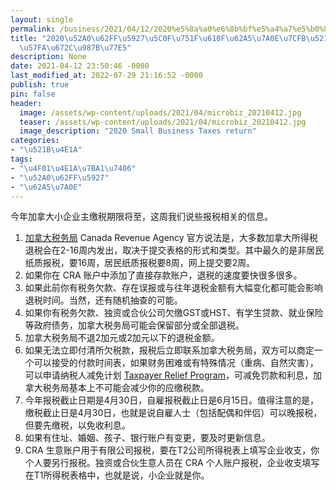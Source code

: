 ```yaml
---
layout: single
permalink: /business/2021/04/12/2020%e5%8a%a0%e6%8b%bf%e5%a4%a7%e5%b0%8f%e7%94%9f%e6%84%8f%e6%8a%a5%e7%a8%8e%e7%b3%bb%e5%88%97%e4%b9%8b%ef%bc%9a%e5%9f%ba%e6%9c%ac%e9%a1%bb%e7%9f%a5/
title: "2020\u52A0\u62FF\u5927\u5C0F\u751F\u610F\u62A5\u7A0E\u7CFB\u5217\u4E4B\uFF1A\
  \u57FA\u672C\u987B\u77E5"
description: None
date: 2021-04-12 23:50:46 -0000
last_modified_at: 2022-07-29 21:16:52 -0000
publish: true
pin: false
header:
  image: /assets/wp-content/uploads/2021/04/microbiz_20210412.jpg
  teaser: /assets/wp-content/uploads/2021/04/microbiz_20210412.jpg
  image_description: "2020 Small Business Taxes return"
categories:
- "\u521B\u4E1A"
tags:
- "\u4F01\u4E1A\u7BA1\u7406"
- "\u52A0\u62FF\u5927"
- "\u62A5\u7A0E"
---
```

今年加拿大小企业主缴税期限将至，这周我们说些报税相关的信息。

  1. [加拿大税务局](https://www.canada.ca/en/revenue-agency.html) Canada Revenue Agency 官方说法是，大多数加拿大所得税退税会在2-16周内发出，取决于提交表格的形式和类型。其中最久的是非居民纸质报税，要16周，居民纸质报税要8周，网上提交要2周。
  2. 如果你在 CRA 账户中添加了直接存款账户，退税的速度要快很多很多。
  3. 如果此前你有税务欠款、存在误报或与往年退税金额有大幅变化都可能会影响退税时间。当然，还有随机抽查的可能。
  4. 如果你有税务欠款、独资或合伙公司欠缴GST或HST、有学生贷款、就业保险等政府债务，加拿大税务局可能会保留部分或全部退税。
  5. 加拿大税务局不退2加元或2加元以下的退税金额。
  6. 如果无法立即付清所欠税款，报税后立即联系加拿大税务局，双方可以商定一个可以接受的付款时间表，如果财务困难或有特殊情况（重病、自然灾害），可以申请纳税人减免计划 [Taxpayer Relief Program](https://www.canada.ca/en/revenue-agency/services/about-canada-revenue-agency-cra/complaints-disputes/taxpayer-relief-provisions.html)，可减免罚款和利息，加拿大税务局基本上不可能会减少你的应缴税款。
  7. 今年报税截止日期是4月30日，自雇报税截止日是6月15日。值得注意的是，缴税截止日是4月30日，也就是说自雇人士（包括配偶和伴侣）可以晚报税，但要先缴税，以免收利息。
  8. 如果有住址、婚姻、孩子、银行账户有变更，要及时更新信息。
  9. CRA 生意账户用于有限公司报税，要在T2公司所得税表上填写企业收支，你个人要另行报税。独资或合伙生意人员在 CRA 个人账户报税，企业收支填写在T1所得税表格中，也就是说，小企业就是你。
